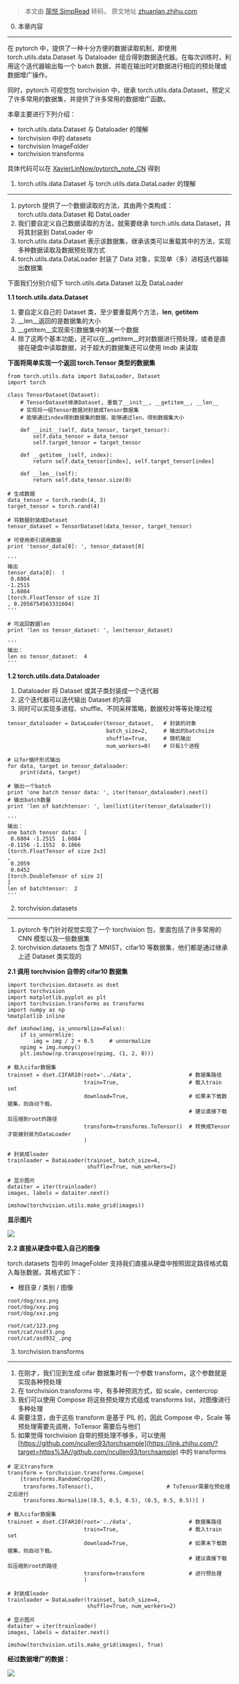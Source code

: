 > 本文由 [简悦 SimpRead](http://ksria.com/simpread/) 转码， 原文地址 [zhuanlan.zhihu.com](https://zhuanlan.zhihu.com/p/28200166)

0. 本章内容
-------

在 pytorch 中，提供了一种十分方便的数据读取机制，即使用 torch.utils.data.Dataset 与 Dataloader 组合得到数据迭代器。在每次训练时，利用这个迭代器输出每一个 batch 数据，并能在输出时对数据进行相应的预处理或数据增广操作。

同时，pytorch 可视觉包 torchvision 中，继承 torch.utils.data.Dataset，预定义了许多常用的数据集，并提供了许多常用的数据增广函数。

本章主要进行下列介绍：

*   torch.utils.data.Dataset 与 Dataloader 的理解
*   torchvision 中的 datasets
*   torchvision ImageFolder
*   torchvision transforms

具体代码可以在 [XavierLinNow/pytorch_note_CN](https://link.zhihu.com/?target=https%3A//github.com/XavierLinNow/pytorch_note_CN) 得到

1. torch.utils.data.Dataset 与 torch.utils.data.DataLoader 的理解
-------------------------------------------------------------

1.  pytorch 提供了一个数据读取的方法，其由两个类构成：torch.utils.data.Dataset 和 DataLoader
2.  我们要自定义自己数据读取的方法，就需要继承 torch.utils.data.Dataset，并将其封装到 DataLoader 中
3.  torch.utils.data.Dataset 表示该数据集，继承该类可以重载其中的方法，实现多种数据读取及数据预处理方式
4.  torch.utils.data.DataLoader 封装了 Data 对象，实现单（多）进程迭代器输出数据集

下面我们分别介绍下 torch.utils.data.Dataset 以及 DataLoader

**1.1 torch.utils.data.Dataset**

1.  要自定义自己的 Dataset 类，至少要重载两个方法，__len__, __getitem__
2.  __len__返回的是数据集的大小
3.  __getitem__实现索引数据集中的某一个数据
4.  除了这两个基本功能，还可以在__getitem__时对数据进行预处理，或者是直接在硬盘中读取数据，对于超大的数据集还可以使用 lmdb 来读取

**下面将简单实现一个返回 torch.Tensor 类型的数据集**

```
from torch.utils.data import DataLoader, Dataset
import torch

class TensorDataset(Dataset):
    # TensorDataset继承Dataset, 重载了__init__, __getitem__, __len__
    # 实现将一组Tensor数据对封装成Tensor数据集
    # 能够通过index得到数据集的数据，能够通过len，得到数据集大小

    def __init__(self, data_tensor, target_tensor):
        self.data_tensor = data_tensor
        self.target_tensor = target_tensor

    def __getitem__(self, index):
        return self.data_tensor[index], self.target_tensor[index]

    def __len__(self):
        return self.data_tensor.size(0)

# 生成数据
data_tensor = torch.randn(4, 3)
target_tensor = torch.rand(4)

# 将数据封装成Dataset
tensor_dataset = TensorDataset(data_tensor, target_tensor)

# 可使用索引调用数据
print 'tensor_data[0]: ', tensor_dataset[0]

'''
输出
tensor_data[0]:  (
 0.6804
-1.2515
 1.6084
[torch.FloatTensor of size 3]
, 0.2058754563331604)
'''

# 可返回数据len
print 'len os tensor_dataset: ', len(tensor_dataset)

'''
输出：
len os tensor_dataset:  4
'''
```

**1.2 torch.utils.data.Dataloader**

1.  Dataloader 将 Dataset 或其子类封装成一个迭代器
2.  这个迭代器可以迭代输出 Dataset 的内容
3.  同时可以实现多进程、shuffle、不同采样策略，数据校对等等处理过程

```
tensor_dataloader = DataLoader(tensor_dataset,   # 封装的对象
                               batch_size=2,     # 输出的batchsize
                               shuffle=True,     # 随机输出
                               num_workers=0)    # 只有1个进程

# 以for循环形式输出
for data, target in tensor_dataloader: 
    print(data, target)

# 输出一个batch
print 'one batch tensor data: ', iter(tensor_dataloader).next()
# 输出batch数量
print 'len of batchtensor: ', len(list(iter(tensor_dataloader)))

'''
输出：
one batch tensor data:  [
 0.6804 -1.2515  1.6084
-0.1156 -1.1552  0.1866
[torch.FloatTensor of size 2x3]
, 
 0.2059
 0.6452
[torch.DoubleTensor of size 2]
]
len of batchtensor:  2
'''
```

2. torchvision.datasets
-----------------------

1.  pytorch 专门针对视觉实现了一个 torchvision 包，里面包括了许多常用的 CNN 模型以及一些数据集
2.  torchvision.datasets 包含了 MNIST，cifar10 等数据集，他们都是通过继承上述 Dataset 类实现的

**2.1 调用 torchvision 自带的 cifar10 数据集**

```
import torchvision.datasets as dset
import torchvision
import matplotlib.pyplot as plt
import torchvision.transforms as transforms
import numpy as np
%matplotlib inline

def imshow(img, is_unnormlize=False):
    if is_unnormlize:
        img = img / 2 + 0.5     # unnormalize
    npimg = img.numpy()
    plt.imshow(np.transpose(npimg, (1, 2, 0)))

# 载入cifar数据集
trainset = dset.CIFAR10(root='../data',                  # 数据集路径
                        train=True,                      # 载入train set
                        download=True,                   # 如果未下载数据集，则自动下载。
                                                         # 建议直接下载后压缩到root的路径
                        transform=transforms.ToTensor()  # 转换成Tensor才能被封装为DataLoader
                        )

# 封装成loader
trainloader = DataLoader(trainset, batch_size=4,
                         shuffle=True, num_workers=2)

# 显示图片
dataiter = iter(trainloader)
images, labels = dataiter.next()

imshow(torchvision.utils.make_grid(images))
```

**显示图片**

![](https://pic2.zhimg.com/v2-e91ca3ebc5b343322c6ab86165fd5e01_b.png)

**2.2 直接从硬盘中载入自己的图像**

torch.datasets 包中的 ImageFolder 支持我们直接从硬盘中按照固定路径格式载入每张数据，其格式如下：

*   根目录 / 类别 / 图像

```
root/dog/xxx.png
root/dog/xxy.png
root/dog/xxz.png

root/cat/123.png
root/cat/nsdf3.png
root/cat/asd932_.png
```

3. torchvision.transforms
-------------------------

1.  在刚才，我们见到生成 cifar 数据集时有一个参数 transform，这个参数就是实现各种预处理
2.  在 torchvision.transforms 中，有多种预测方式，如 scale，centercrop
3.  我们可以使用 Compose 将这些预处理方式组成 transforms list，对图像进行多种处理
4.  需要注意，由于这些 transform 是基于 PIL 的，因此 Compose 中，Scale 等预处理需要先调用，ToTensor 需要后与他们
5.  如果觉得 torchvision 自带的预处理不够多，可以使用 [https://github.com/ncullen93/torchsample](https://link.zhihu.com/?target=https%3A//github.com/ncullen93/torchsample) 中的 transforms

```
# 定义transform
transform = torchvision.transforms.Compose(
    [transforms.RandomCrop(20),
     transforms.ToTensor(),                       # ToTensor需要在预处理之后进行
     transforms.Normalize((0.5, 0.5, 0.5), (0.5, 0.5, 0.5))] )

# 载入cifar数据集
trainset = dset.CIFAR10(root='../data',                  # 数据集路径
                        train=True,                      # 载入train set
                        download=True,                   # 如果未下载数据集，则自动下载。
                                                         # 建议直接下载后压缩到root的路径
                        transform=transform              # 进行预处理
                        )

# 封装成loader
trainloader = DataLoader(trainset, batch_size=4,
                         shuffle=True, num_workers=2)

# 显示图片
dataiter = iter(trainloader)
images, labels = dataiter.next()

imshow(torchvision.utils.make_grid(images), True)
```

**经过数据增广的数据：**

![](https://pic2.zhimg.com/v2-8656757e82a2627ff37e4f9ed8db81f9_b.png)
